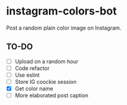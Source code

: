 # instagram-colors-bot
Post a random plain color image on Instagram.

## TO-DO 
- [ ] Upload on a random hour
- [ ] Code refactor
- [ ] Use eslint
- [ ] Store IG coockie session
- [x] Get color name
- [ ] More elaborated post caption

